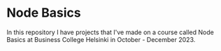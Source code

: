 # Node Basics

In this repository I have projects that I've made on a course called Node Basics at Business College Helsinki in October - December 2023.
